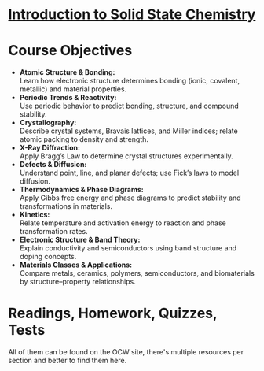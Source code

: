 # [Introduction to Solid State Chemistry](https://ocw.mit.edu/courses/3-091sc-introduction-to-solid-state-chemistry-fall-2010/)
# Course Objectives
- **Atomic Structure & Bonding:**  
    Learn how electronic structure determines bonding (ionic, covalent, metallic) and material properties.
- **Periodic Trends & Reactivity:**  
    Use periodic behavior to predict bonding, structure, and compound stability.
- **Crystallography:**  
    Describe crystal systems, Bravais lattices, and Miller indices; relate atomic packing to density and strength.
- **X-Ray Diffraction:**  
    Apply Bragg’s Law to determine crystal structures experimentally.
- **Defects & Diffusion:**  
    Understand point, line, and planar defects; use Fick’s laws to model diffusion.
- **Thermodynamics & Phase Diagrams:**  
    Apply Gibbs free energy and phase diagrams to predict stability and transformations in materials.
- **Kinetics:**  
    Relate temperature and activation energy to reaction and phase transformation rates.
- **Electronic Structure & Band Theory:**  
    Explain conductivity and semiconductors using band structure and doping concepts.
- **Materials Classes & Applications:**  
    Compare metals, ceramics, polymers, semiconductors, and biomaterials by structure–property relationships.
# Readings, Homework, Quizzes, Tests
All of them can be found on the OCW site, there's multiple resources per section and better to find them here.